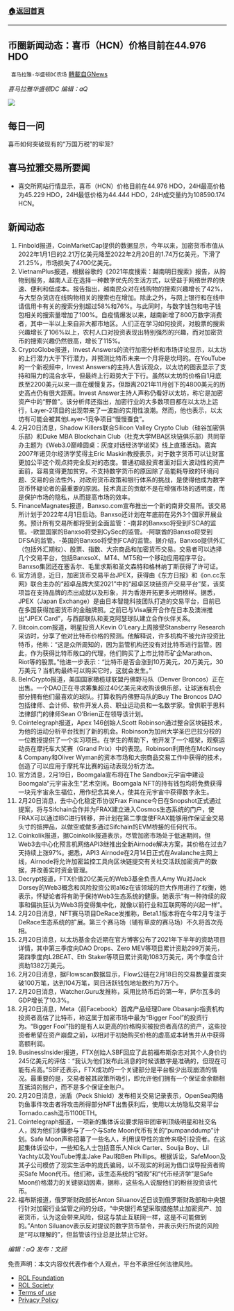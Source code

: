 ###  [:house:返回首頁](https://github.com/ourhimalayas/txt)
---


## 币圈新闻动态：喜币（HCN）价格目前在44.976 HDO
` 喜马拉雅-华盛顿DC农场` [轉載自GNews](https://gnews.org/zh-hans/2039587/)

*喜马拉雅华盛顿DC 编辑：aQ*

![](http://himalayawashingtondc.org/wp-content/uploads/2021/07/ScreenShot-2021-07-31-at-16.20.22@2x.png)



## 每日一问





喜币如何突破现有的“万国万税”的牢笼?





## 喜马拉雅交易所要闻





- 喜交所网站行情显示，喜币（HCN）价格目前在44.976 HDO，24H最高价格为45.229 HDO，24H最低价格为44.444 HDO，24H成交量约为108590.174 HCN。






## 新闻动态





1. Finbold报道，CoinMarketCap提供的数据显示，今年以来，加密货币市值从2022年1月1日的2.21万亿美元降至2022年2月20日的1.74万亿美元，下滑了21.25%，市场损失了4700亿美元。
2. VietnamPlus报道，根据谷歌的《2021年度搜索：越南明日搜索》报告，从购物到服务，越南人正在选择一种数字优先的生活方式，以受益于网络世界的快速、便利和低成本。报告指出，越南民众对在线购物的搜索兴趣增长了42%，与大型杂货店在线购物相关的搜索也在增加。除此之外，与网上银行和在线申请信用卡有关的搜索分别超过58%和76%。与此同时，与数字钱包和电子钱包相关的搜索量增加了100%。自疫情爆发以来，越南新增了800万数字消费者，其中一半以上来自非大都市地区。人们正在学习如何投资，对股票的搜索兴趣增长了106%以上，农村人口对投资表现出特别强烈的兴趣，而对加密货币的搜索兴趣仍然很高，增长了115%。
3. CryptoGlobe报道，Invest Answers的流行加密分析和市场评论显示，以太坊的上行潜力大于下行潜力，并预测比特币未来一个月将是坎坷的。在YouTube的一个新视频中，Invest Answers的主持人告诉观众，以太坊的图表显示了支持和阻力的混合水平，但最终上行趋势大于下行。虽然以太坊的价格自1月底跌至2200美元以来一直在缓慢复苏，但距离2021年11月创下的4800美元的历史高点仍有很大距离。Invest Answer主持人声称仍看好以太坊，称它是加密资产中的“野兽”。该分析师还指出，加密行业的大多数项目都在以太坊上运行，Layer-2项目的出现带来了一波新的实用性浪潮。然而，他也表示，以太坊有可能会被其他Layer-1竞争项目“慢慢蚕食”。
4. 2月20日消息，Shadow Killers联合Silicon Valley Crypto Club（硅谷加密俱乐部）和Duke MBA Blockchain Club（杜克大学MBA区块链俱乐部）共同举办主题为《Web3.0巅峰圆桌：灰度对话经济学诺奖》线上直播活动。嘉宾2007年诺贝尔经济学奖得主Eric Maskin教授表示，对于数字货币可以让财富更加公平这个观点持完全反对的态度。普通初级投资者面对巨大波动性的资产面前，容易变得更加贫穷。不支持数字货币的原因除了高能耗导致的环境问题、交易的合法性外，对政府货币政策和银行体系的挑战，是使得他成为数字货币怀疑论者的最重要的原因。技术真正的贡献不是在增强市场的透明度，而是保护市场的隐私，从而提高市场的效率。
5. FinanceMagnates报道，Banxso.com宣布推出一个新的南非交易所。该交易所计划于2022年4月1日启动。Banxso还计划在年底前在另外3个国家开展业务。预计所有交易所都将受到全面监管：-南非的Banxso将受到FSCA的监管。-欧盟国家的Banxso将受到CySec的监管。-阿联酋的Banxso将受到DFSA的监管。-英国的Banxso将受到FCA的监管。据介绍，Banxso提供外汇（包括外汇期权）、股票、指数、大宗商品和加密货币交易。交易者可以选择几个交易平台，包括BanxsoX、MT4、MT5和一个移动应用程序平台。Banxso集团还在塞舌尔、毛里求斯和圣文森特和格林纳丁斯获得了许可证。
6. 官方消息，近日，加密货币交易平台JPEX，获得由《东方日报》和《on.cc东网》联合主办的“超卓品牌大奖2021”中的“超卓区块链资产交易平台”奖，该奖项旨在支持品牌的杰出成就以及形象，并为香港开拓更多光明榜样。据悉，JPEX（Japan Exchange）是由日本智能科技团队打造的交易平台，目前已在多国获得加密货币的金融牌照。之前已与Visa展开合作在日本及澳洲推出“JPEX Card”，与西部联队和麦克阿瑟球队建立合作伙伴关系。
7. Bitcoin.com报道，明星投资人Kevin O’Leary上周接受Stansberry Research采访时，分享了他对比特币价格的预测。他解释说，许多机构不被允许投资比特币，他称：“这是众所周知的，因为监管机构还没有对比特币进行监管。因此，作为获得比特币敞口的代理，他们购买了上市比特币矿企Marathon、Riot等的股票。”他进一步表示：“比特币是否会涨到10万美元，20万美元，30万美元？当机构最终可以购买它时，这就会发生。”
8. BeInCrypto报道，美国国家橄榄球联盟丹佛野马队（Denver Broncos）正在出售。一个DAO正在寻求筹集超过40亿美元来收购该俱乐部，让球迷有机会部分拥有他们最喜欢的球队。打算收购丹佛野马队的Buy The Broncos DAO包括律师、会计师、软件开发人员、职业运动员和一名数学家。曾供职于思科法律部门的律师Sean O’Brien正在领导该计划。
9. Cointelegraph报道，Apex 146创始人Scott Robinson通过整合区块链技术，为他的运动分析平台找到了新的机会。Robinson为加州大学圣巴巴拉分校的一位教授提供了一个实习项目。在学生的帮助下，他开发了一个框架，观察运动员在摩托车大奖赛（Grand Prix）中的表现。Robinson利用他在McKinsey & Company和Oliver Wyman的资本市场和大宗商品交易工作中获得的技术，创造了可以应用于摩托车比赛的运动表现分析方法。
10. 官方消息，2月19日，Boomgala宣布将在The Sandbox元宇宙中建设Boomgala“元宇宙永生”艺术空间。Boomgala NFT的持有钱包均将免费获得一块元宇宙永生福位，用作纪念其亲人，使其在元宇宙中获得数字永生。
11. 2月20日消息，去中心化稳定币协议Frax Finance今日在Snopshot正式通过提案，将与Sifchain合作并为FRAX建立进入Cosmos生态系统的门户，使FRAX可以通过IBC进行转移，并计划在第二季度使FRAX能够用作保证金交易头寸的抵押品，以做空或做多通过Sifchain的EVM桥接的任何代币。
12. Coinkolik报道，据Coinkolik报道表示，尽管加密市场处于低迷期间，但Web3去中心化预言机网络API3继推出全新Airnode解决方案，其价格在过去7天持续上涨97%。据悉，API3 Airnode在2月14日正式在Avalanche主网上线，Airnode将允许加密监控工具向区块链提交有关社交活跃加密资产的数据，并改善实时资金管理。
13. Decrypt报道，FTX价值20亿美元的Web3基金负责人Amy Wu对Jack Dorsey的Web3概念和风险投资公司a16z在该领域的巨大作用进行了权衡，她表示，怀疑论者将有助于保持Web3生态系统的健康。她表示“有一种持续的叙事和偏执狂认为Web3将变得集中化，就像以前行业和互联网等的兴起一样”。
14. 2月20日消息，NFT赛马项目DeRace发推称，Beta1.1版本将在今年2月专注于DeRace生态系统的扩展。第三个赛马场（铺有草皮的赛马场）不久将首次亮相。
15. 2月20日消息，以太坊基金会近期在官方博客公布了2021年下半年的资助项目详情，其中第三季度向DAO Drops、Zero MEV等项目累计资助299万美元，第四季度向L2BEAT、Eth Staker等项目累计资助1083万美元，两个季度合计资助1382万美元。
16. 2月20日消息，据Flowscan数据显示，Flow公链在2月18日的交易数量首度突破100万笔，达到104万笔，同日活跃钱包地址数约为7万个。
17. 2月20日消息，Watcher.Guru发推称，采用比特币后的第一年，萨尔瓦多的GDP增长了10.3%。
18. 2月20日消息，Meta（前Facebook）首席产品经理Dare Obasanjo指责机构投资者高估了比特币，称这属于加密市场中最为“Bigger Fool”的投资行为。“Bigger Fool”指的是有人以更高的价格购买被投资者高估的资产，这些投资者希望在资产崩盘之前，以相对于初始购买价格的虚高成本转售并从中获得高额利润。
19. BusinessInsider报道，FTX创始人SBF回应了此前福布斯杂志对其个人身价约245亿美元的评估：“我认为他们发布此消息的时候该数字是准确的，但现在可能有点高。”SBF还表示，FTX成功的一个关键部分是平台极少出现崩溃的情况。最重要的是，交易者被其政策所吸引，即允许他们拥有一个保证金余额相互抵消的账户，而不是多个保证金账户。
20. 2月20日消息，派盾（Peck Shield）发布相关交易记录表示，OpenSea网络钓鱼事件攻击者将攻击所得部分NFT出售获利后，使用以太坊隐私交易平台Tornado.cash混币1100ETH。
21. Cointelegraph报道，一项新的集体诉讼要求陪审团审判顶级明星和社交名人，因为他们涉嫌参与了一个与Safe Moon代币有关的“pumpanddump”计划。Safe Moon声称招募了一些名人，利用误导性的宣传来吸引投资者。在这起集体诉讼中，一些知名人士包括音乐人Nick Carter、Soulja Boy、Lil Yachty以及YouTube博主Jake Paul和Ben Phillips。根据诉讼，SafeMoon及其子公司模仿了现实生活中的庞氏骗局，以不现实的利润为借口误导投资者购买Safe Moon代币。他们称，该生态系统的“销毁”和“代币经济学”是Safe Moon价格潜力的关键驱动因素，据称，这些名人说服他们的粉丝投资该代币。
22. 福布斯报道，俄罗斯财政部长Anton Siluanov近日谈到俄罗斯财政部和中央银行针对加密行业监管之间的分歧，“中央银行希望采取措施禁止加密资产、加密货币，认为这会带来风险，但这与禁止互联网一样，这是不可能做到的。”Anton Siluanov表示反对提议的数字货币禁令，并表示央行所说的风险是“可以理解的”，但监管该行业总是比禁止它好。





*编辑：aQ
发布：文顾*


 
 

免责声明：本文内容仅代表作者个人观点，平台不承担任何法律风险。

- [ROL Foundation](https://rolfoundation.org/)
- [ROL Society](https://rolsociety.org/)
- [Terms of use](https://gnews.org/terms-of-use-3/)
- [Privacy Policy](https://gnews.org/privacy-policy/)
